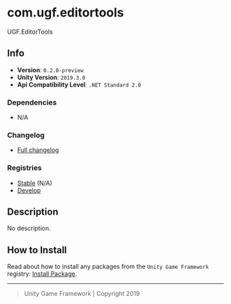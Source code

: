 # com.ugf.editortools

UGF.EditorTools

## Info

- **Version**: `0.2.0-preview`
- **Unity Version**: `2019.3.0`
- **Api Compatibility Level**: `.NET Standard 2.0`

### Dependencies

- N/A

### Changelog

- [Full changelog][1]

### Registries

- [Stable][2] (N/A)
- [Develop][3]

## Description

No description.

## How to Install

Read about how to install any packages from the `Unity Game Framework` registry: [Install Package][4].

---
> Unity Game Framework | Copyright 2019

[1]: changelog.md
[2]: https://bintray.com/unity-game-framework/stable/com.ugf.editortools
[3]: https://bintray.com/unity-game-framework/dev/com.ugf.editortools
[4]: https://github.com/unity-game-framework/ugf-documentation/wiki/Install-Package
